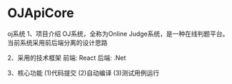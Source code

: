 # OJApiCore
oj系统
1、项目介绍
    OJ系统，全称为Online Judge系统，是一种在线判题平台。
    当前系统采用前后端分离的设计思路

2、采用的技术框架 
  前端: React
  后端: .Net

3、核心功能
  (1)代码提交
  (2)自动编译
  (3)测试用例运行
  

